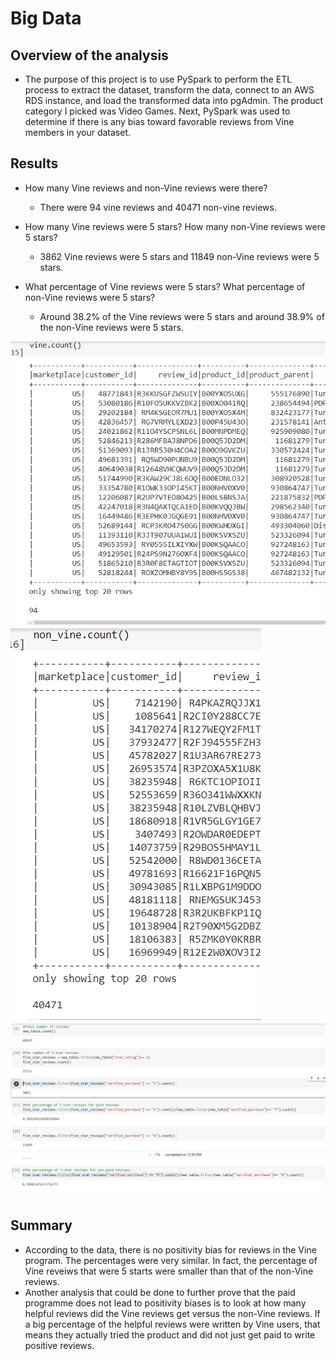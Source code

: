 # Big Data

## Overview of the analysis

- The purpose of this project is to use PySpark to perform the ETL process to extract the dataset, transform the data, connect to an AWS RDS instance, and load the transformed data into pgAdmin. The product category I picked was Video Games. Next, PySpark was used to determine if there is any bias toward favorable reviews from Vine members in your dataset.

## Results

- How many Vine reviews and non-Vine reviews were there?
  - There were 94 vine reviews and 40471 non-vine reviews.

- How many Vine reviews were 5 stars? How many non-Vine reviews were 5 stars?
  - 3862 Vine reviews were 5 stars and 11849 non-Vine reviews were 5 stars.
  
- What percentage of Vine reviews were 5 stars? What percentage of non-Vine reviews were 5 stars?
  - Around 38.2% of the Vine reviews were 5 stars and around 38.9% of the non-Vine reviews were 5 stars.

![vine_count.PNG](Screenshots/vine_count.PNG)
![non_vine_count.PNG](Screenshots/non_vine_count.PNG)
![five_star.PNG](Screenshots/five_star.PNG)
![non_vine_5star.PNG](Screenshots/non_vine_5star.PNG)
 
## Summary

- According to the data, there is no positivity bias for reviews in the Vine program. The percentages were very similar. In fact, the percentage of Vine reveiws that were 5 starts were smaller than that of the non-Vine reviews.
- Another analysis that could be done to further prove that the paid programme does not lead to positivity biases is to look at how many helpful reviews did the Vine reviews get versus the non-Vine reviews. If a big percentage of the helpful reviews were written by Vine users, that means they actually tried the product and did not just get paid to write positive reviews.

